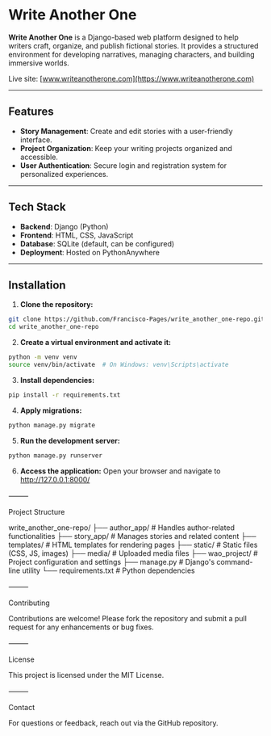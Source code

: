 # Write Another One

**Write Another One** is a Django-based web platform designed to help writers craft, organize, and publish fictional stories. It provides a structured environment for developing narratives, managing characters, and building immersive worlds.

Live site: [www.writeanotherone.com](https://www.writeanotherone.com)

---

## Features

- **Story Management**: Create and edit stories with a user-friendly interface.
- **Project Organization**: Keep your writing projects organized and accessible.
- **User Authentication**: Secure login and registration system for personalized experiences.

---

## Tech Stack

- **Backend**: Django (Python)
- **Frontend**: HTML, CSS, JavaScript
- **Database**: SQLite (default, can be configured)
- **Deployment**: Hosted on PythonAnywhere

---

## Installation

1. **Clone the repository:**
```bash
git clone https://github.com/Francisco-Pages/write_another_one-repo.git
cd write_another_one-repo
```
2. **Create a virtual environment and activate it:**
```bash
python -m venv venv
source venv/bin/activate  # On Windows: venv\Scripts\activate
```
3. **Install dependencies:**
```bash
pip install -r requirements.txt
```
4.	**Apply migrations:**
```bash
python manage.py migrate
```
5.	**Run the development server:**
```bash
python manage.py runserver
```
6.	**Access the application:**
Open your browser and navigate to http://127.0.0.1:8000/

⸻

Project Structure

write_another_one-repo/
├── author_app/        # Handles author-related functionalities
├── story_app/         # Manages stories and related content
├── templates/         # HTML templates for rendering pages
├── static/            # Static files (CSS, JS, images)
├── media/             # Uploaded media files
├── wao_project/       # Project configuration and settings
├── manage.py          # Django's command-line utility
└── requirements.txt   # Python dependencies


⸻

Contributing

Contributions are welcome! Please fork the repository and submit a pull request for any enhancements or bug fixes.

⸻

License

This project is licensed under the MIT License.

⸻

Contact

For questions or feedback, reach out via the GitHub repository.
